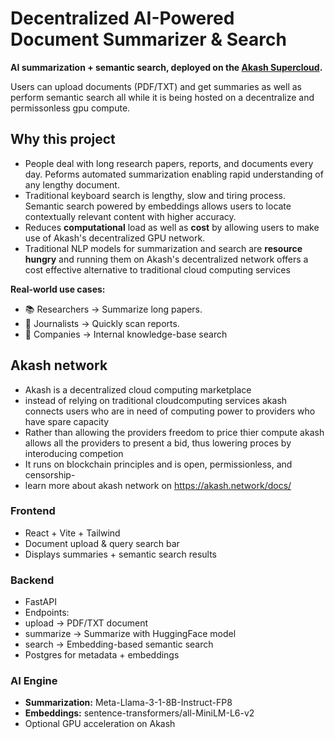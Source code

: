 # Decentralized AI-Powered Document Summarizer & Search
**AI summarization + semantic search, deployed on the [Akash Supercloud](https://akash.network).**  

Users can upload documents (PDF/TXT) and get summaries as well as perform semantic search all while it is being hosted on a decentralize and permissonless gpu compute.

## Why this project
- People deal with long research papers, reports, and documents every day. Peforms automated summarization enabling rapid understanding of any lengthy document.
- Traditional keyboard search is lengthy, slow and tiring process. Semantic search powered by embeddings allows users to locate contextually relevant content with   higher accuracy.
- Reduces **computational** load as well as **cost** by allowing users to make use of Akash's decentralized GPU network.
- Traditional NLP models for summarization and search are **resource hungry** and running them on Akash's decentralized network offers a cost effective alternative to traditional cloud computing services

**Real-world use cases:**
- 📚 Researchers → Summarize long papers.
- 📰 Journalists → Quickly scan reports.
- 🏢 Companies → Internal knowledge-base search

## Akash network
  - Akash is a decentralized cloud computing marketplace
  - instead of relying on traditional cloudcomputing services akash connects users who are in need of computing power to providers who have spare capacity
  - Rather than allowing the providers freedom to price thier compute akash allows all the providers to present a bid, thus lowering proces by interoducing competion
  - It runs on blockchain principles and is open, permissionless, and censorship-
  - learn more about akash network on https://akash.network/docs/

  ### Frontend 
  - React + Vite + Tailwind 
  - Document upload & query search bar
  - Displays summaries + semantic search results
  
  ### Backend
  - FastAPI
  - Endpoints:
  - upload → PDF/TXT document
  - summarize → Summarize with HuggingFace model
  - search → Embedding-based semantic search
  - Postgres for metadata + embeddings
  ### AI Engine
  - **Summarization:** Meta-Llama-3-1-8B-Instruct-FP8
  - **Embeddings:** sentence-transformers/all-MiniLM-L6-v2
  - Optional GPU acceleration on Akash
  



